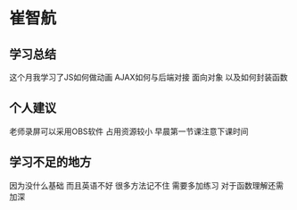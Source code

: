 # 崔智航

## 学习总结
这个月我学习了JS如何做动画 AJAX如何与后端对接  面向对象
以及如何封装函数
## 个人建议
老师录屏可以采用OBS软件 占用资源较小  早晨第一节课注意下课时间
## 学习不足的地方
因为没什么基础 而且英语不好  很多方法记不住 需要多加练习   对于函数理解还需加深 
